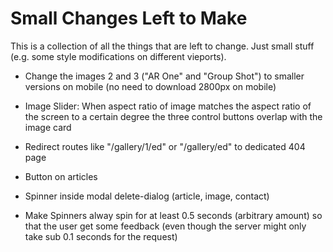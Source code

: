 # Small Changes Left to Make

This is a collection of all the things that are left to change. Just 
small stuff (e.g. some style modifications on different vieports).

* Change the images 2 and 3 ("AR One" and "Group Shot") to smaller 
versions on mobile (no need to download 2800px on mobile)

* Image Slider: When aspect ratio of image matches the aspect 
ratio of the screen to a certain degree the three control 
buttons overlap with the image card

* Redirect routes like "/gallery/1/ed" or "/gallery/ed" to dedicated 
404 page

* Button on articles

* Spinner inside modal delete-dialog (article, image, contact)

* Make Spinners alway spin for at least 0.5 seconds (arbitrary amount)
so that the user get some feedback (even though the server might only take sub 0.1 seconds for the request)





